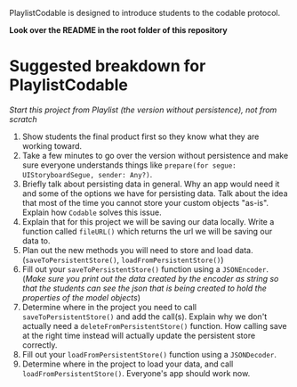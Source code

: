 PlaylistCodable is designed to introduce students to the codable protocol.

**Look over the README in the root folder of this repository**

# Suggested breakdown for PlaylistCodable

*Start this project from Playlist (the version without persistence), not from scratch*

1. Show students the final product first so they know what they are working toward.
2. Take a few minutes to go over the version without persistence and make sure everyone understands things like `prepare(for segue: UIStoryboardSegue, sender: Any?)`.
3. Briefly talk about persisting data in general. Why an app would need it and some of the options we have for persisting data. Talk about the idea that most of the time you cannot store your custom objects "as-is". Explain how `Codable` solves this issue.
4. Explain that for this project we will be saving our data locally. Write a function called `fileURL()` which returns the url we will be saving our data to.
5. Plan out the new methods you will need to store and load data. (`saveToPersistentStore()`, `loadFromPersistentStore()`)
6. Fill out your `saveToPersistentStore()` function using a `JSONEncoder`. (*Make sure you print out the data created by the encoder as string so that the students can see the json that is being created to hold the properties of the model objects*)
7. Determine where in the project you need to call `saveToPersistentStore()` and add the call(s). Explain why we don't actually need a `deleteFromPersistentStore()` function. How calling save at the right time instead will actually update the persistent store correctly.
8. Fill out your `loadFromPersistentStore()` function using a `JSONDecoder`.
9. Determine where in the project to load your data, and call `loadFromPersistentStore()`. Everyone's app should work now.
